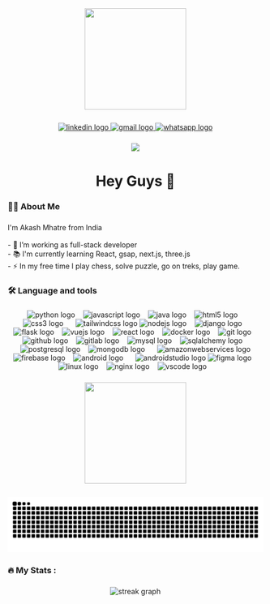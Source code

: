 <div align="center">
  <img width="200" height="200" src="https://media.giphy.com/media/M9gbBd9nbDrOTu1Mqx/giphy.gif"  />
</div>

###

<div align="center">
  <a href="https://www.linkedin.com/in/akash-sudhir-mhatre/" target="_blank">
    <img src="https://img.shields.io/static/v1?message=LinkedIn&logo=linkedin&label=&color=0077B5&logoColor=white&labelColor=&style=for-the-badge" height="26" alt="linkedin logo"  />
  </a>
  <a href="mailto:mhatreakash2308@gmail.com" target="_blank">
    <img src="https://img.shields.io/static/v1?message=Gmail&logo=gmail&label=&color=D14836&logoColor=white&labelColor=&style=for-the-badge" height="26" alt="gmail logo"  />
  </a>
  <a href="9028681730" target="_blank">
    <img src="https://img.shields.io/static/v1?message=Whatsapp&logo=whatsapp&label=&color=25D366&logoColor=white&labelColor=&style=for-the-badge" height="26" alt="whatsapp logo"  />
  </a>
</div>

###

<div align="center">
  <img src="https://visitor-badge.laobi.icu/badge?page_id=Akashmhatredev.Akashmhatredev&"  />
</div>

###

<h1 align="center">Hey Guys 👋</h1>

###

<h3 align="left">👩‍💻  About Me</h3>

###

<p align="left">I'm Akash Mhatre from India<br><br>- 🔭 I’m working as full-stack developer<br>- 📚 I'm currently learning React, gsap, next.js, three.js<br>- ⚡ In my free time I play chess, solve puzzle, go on treks, play game.</p>

###

<h3 align="left">🛠 Language and tools</h3>

###

<div align="center">
  <img width="50" height="50" src="https://cdn.jsdelivr.net/gh/devicons/devicon/icons/python/python-original.svg"  alt="python logo"  />
  &nbsp;&nbsp;
  <img width="50" height="50" src="https://cdn.jsdelivr.net/gh/devicons/devicon/icons/javascript/javascript-original.svg"  alt="javascript logo"  />
  &nbsp;&nbsp;
  <img width="50" height="50" src="https://cdn.jsdelivr.net/gh/devicons/devicon/icons/java/java-original.svg"  alt="java logo"  />
  &nbsp;&nbsp;
  <img width="50" height="50" src="https://cdn.jsdelivr.net/gh/devicons/devicon/icons/html5/html5-original.svg"  alt="html5 logo"  />
  &nbsp;&nbsp;
  <img width="50" height="50" src="https://cdn.jsdelivr.net/gh/devicons/devicon/icons/css3/css3-original.svg"  alt="css3 logo"  />
  &nbsp;&nbsp;
  &nbsp;&nbsp;<img width="50" height="50" src="https://cdn.jsdelivr.net/gh/devicons/devicon/icons/tailwindcss/tailwindcss-original-wordmark.svg"  alt="tailwindcss 
  logo"  />
  <img width="50" height="50" src="https://cdn.jsdelivr.net/gh/devicons/devicon/icons/nodejs/nodejs-original.svg"  alt="nodejs logo"  />
  &nbsp;&nbsp;
  <img width="50" height="50" src="https://cdn.jsdelivr.net/gh/devicons/devicon/icons/django/django-plain.svg"  alt="django logo"  />
  &nbsp;&nbsp;
  <img width="50" height="50" src="https://cdn.jsdelivr.net/gh/devicons/devicon/icons/flask/flask-original.svg"  alt="flask logo"  />
  &nbsp;&nbsp;
  <img width="50" height="50" src="https://cdn.jsdelivr.net/gh/devicons/devicon/icons/vuejs/vuejs-original.svg"  alt="vuejs logo"  />
  &nbsp;&nbsp;
  <img width="50" height="50" src="https://cdn.jsdelivr.net/gh/devicons/devicon/icons/react/react-original.svg"  alt="react logo"  />
  &nbsp;&nbsp;
  <img width="50" height="50" src="https://cdn.jsdelivr.net/gh/devicons/devicon/icons/docker/docker-original.svg"  alt="docker logo"  />
  &nbsp;&nbsp;
  <img width="50" height="50" src="https://cdn.jsdelivr.net/gh/devicons/devicon/icons/git/git-original.svg"  alt="git logo"  />
  &nbsp;&nbsp;
  <img width="50" height="50" src="https://cdn.jsdelivr.net/gh/devicons/devicon/icons/github/github-original.svg"  alt="github logo"  />
  &nbsp;&nbsp;
  <img width="50" height="50" src="https://cdn.jsdelivr.net/gh/devicons/devicon/icons/gitlab/gitlab-original.svg"  alt="gitlab logo"  />
  &nbsp;&nbsp;
  <img width="50" height="50" src="https://cdn.jsdelivr.net/gh/devicons/devicon/icons/mysql/mysql-original.svg"  alt="mysql logo"  />
  &nbsp;&nbsp;
  <img width="50" height="50" src="https://cdn.jsdelivr.net/gh/devicons/devicon/icons/sqlalchemy/sqlalchemy-original.svg"  alt="sqlalchemy logo"  />
  &nbsp;&nbsp;
  <img width="50" height="50" src="https://cdn.jsdelivr.net/gh/devicons/devicon/icons/postgresql/postgresql-original.svg"  alt="postgresql logo"  />
  &nbsp;&nbsp;
  <img width="50" height="50" src="https://cdn.jsdelivr.net/gh/devicons/devicon/icons/mongodb/mongodb-original.svg"  alt="mongodb logo"  />
  &nbsp;&nbsp;
  &nbsp;&nbsp;<img width="50" height="50" src="https://cdn.jsdelivr.net/gh/devicons/devicon/icons/amazonwebservices/amazonwebservices-line-wordmark.svg"  
  alt="amazonwebservices logo"  />
  <img width="50" height="50" src="https://cdn.jsdelivr.net/gh/devicons/devicon/icons/firebase/firebase-plain.svg"  alt="firebase logo"  />
  &nbsp;&nbsp;
  <img width="50" height="50" src="https://cdn.jsdelivr.net/gh/devicons/devicon/icons/android/android-original.svg"  alt="android logo"  />
  &nbsp;&nbsp;
  &nbsp;&nbsp;<img width="50" height="50" src="https://cdn.jsdelivr.net/gh/devicons/devicon/icons/androidstudio/androidstudio-original.svg"  alt="androidstudio 
  logo"  />
  <img width="50" height="50" src="https://cdn.jsdelivr.net/gh/devicons/devicon/icons/figma/figma-original.svg"  alt="figma logo"  />
  &nbsp;&nbsp;
  <img width="50" height="50" src="https://cdn.jsdelivr.net/gh/devicons/devicon/icons/linux/linux-original.svg"  alt="linux logo"  />
  &nbsp;&nbsp;
  <img width="50" height="50" src="https://cdn.jsdelivr.net/gh/devicons/devicon/icons/nginx/nginx-original.svg"  alt="nginx logo"  />
  &nbsp;&nbsp;
  <img width="50" height="50" src="https://cdn.jsdelivr.net/gh/devicons/devicon/icons/vscode/vscode-original.svg"  alt="vscode logo"  />
&nbsp;&nbsp;</
div>

###

<div align="center">
  <img height="200" width="200" src="https://media3.giphy.com/media/v1.Y2lkPTc5MGI3NjExbWM0NnFqdzV5bHNrcnB3czQ0cHpzbjBveWI5OTl2MDF1eHBnaXkwOSZlcD12MV9pbnRlcm5hbF9naWZfYnlfaWQmY3Q9Zw/78XCFBGOlS6keY1Bil/giphy.gif"  />
</div>

###

<img src="https://raw.githubusercontent.com/Akashmhatredev/Akashmhatredev/output/snake.svg" alt="Snake animation" />

###

<h3 align="left">🔥   My Stats :</h3>

###

<div align="center">
  <img src="https://streak-stats.demolab.com?user=Akashmhatredev&locale=en&mode=daily&theme=dark&hide_border=false&border_radius=5&order=3" height="220" alt="streak graph"  />
</div>

###
